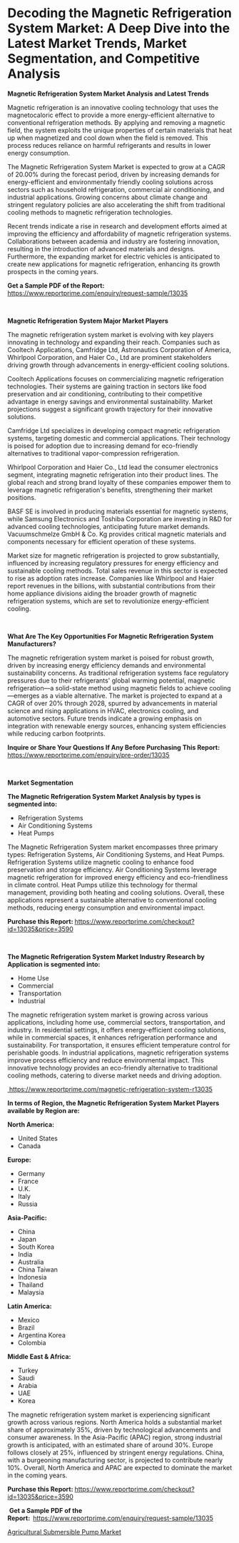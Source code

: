 <p><h1>Decoding the Magnetic Refrigeration System Market: A Deep Dive into the Latest Market Trends, Market Segmentation, and Competitive Analysis</h1></p><p><strong>Magnetic Refrigeration System Market Analysis and Latest Trends</strong></p>
<p><p>Magnetic refrigeration is an innovative cooling technology that uses the magnetocaloric effect to provide a more energy-efficient alternative to conventional refrigeration methods. By applying and removing a magnetic field, the system exploits the unique properties of certain materials that heat up when magnetized and cool down when the field is removed. This process reduces reliance on harmful refrigerants and results in lower energy consumption.</p><p>The Magnetic Refrigeration System Market is expected to grow at a CAGR of 20.00% during the forecast period, driven by increasing demands for energy-efficient and environmentally friendly cooling solutions across sectors such as household refrigeration, commercial air conditioning, and industrial applications. Growing concerns about climate change and stringent regulatory policies are also accelerating the shift from traditional cooling methods to magnetic refrigeration technologies.</p><p>Recent trends indicate a rise in research and development efforts aimed at improving the efficiency and affordability of magnetic refrigeration systems. Collaborations between academia and industry are fostering innovation, resulting in the introduction of advanced materials and designs. Furthermore, the expanding market for electric vehicles is anticipated to create new applications for magnetic refrigeration, enhancing its growth prospects in the coming years.</p></p>
<p><strong>Get a Sample PDF of the Report:&nbsp;</strong> <a href="https://www.reportprime.com/enquiry/request-sample/13035?utm_campaign=3279&utm_medium=2&utm_source=Github&utm_content=ia&utm_term=19032025&utm_id=magnetic-refrigeration-system">https://www.reportprime.com/enquiry/request-sample/13035</a></p>
<p>&nbsp;</p>
<p><strong>Magnetic Refrigeration System Major Market Players</strong></p>
<p><p>The magnetic refrigeration system market is evolving with key players innovating in technology and expanding their reach. Companies such as Cooltech Applications, Camfridge Ltd, Astronautics Corporation of America, Whirlpool Corporation, and Haier Co., Ltd are prominent stakeholders driving growth through advancements in energy-efficient cooling solutions.</p><p>Cooltech Applications focuses on commercializing magnetic refrigeration technologies. Their systems are gaining traction in sectors like food preservation and air conditioning, contributing to their competitive advantage in energy savings and environmental sustainability. Market projections suggest a significant growth trajectory for their innovative solutions.</p><p>Camfridge Ltd specializes in developing compact magnetic refrigeration systems, targeting domestic and commercial applications. Their technology is poised for adoption due to increasing demand for eco-friendly alternatives to traditional vapor-compression refrigeration. </p><p>Whirlpool Corporation and Haier Co., Ltd lead the consumer electronics segment, integrating magnetic refrigeration into their product lines. The global reach and strong brand loyalty of these companies empower them to leverage magnetic refrigeration's benefits, strengthening their market positions.</p><p>BASF SE is involved in producing materials essential for magnetic systems, while Samsung Electronics and Toshiba Corporation are investing in R&D for advanced cooling technologies, anticipating future market demands. Vacuumschmelze GmbH & Co. Kg provides critical magnetic materials and components necessary for efficient operation of these systems.</p><p>Market size for magnetic refrigeration is projected to grow substantially, influenced by increasing regulatory pressures for energy efficiency and sustainable cooling methods. Total sales revenue in this sector is expected to rise as adoption rates increase. Companies like Whirlpool and Haier report revenues in the billions, with substantial contributions from their home appliance divisions aiding the broader growth of magnetic refrigeration systems, which are set to revolutionize energy-efficient cooling.</p></p>
<p>&nbsp;</p>
<p><strong>What Are The Key Opportunities For Magnetic Refrigeration System Manufacturers?</strong></p>
<p><p>The magnetic refrigeration system market is poised for robust growth, driven by increasing energy efficiency demands and environmental sustainability concerns. As traditional refrigeration systems face regulatory pressures due to their refrigerants' global warming potential, magnetic refrigeration—a solid-state method using magnetic fields to achieve cooling—emerges as a viable alternative. The market is projected to expand at a CAGR of over 20% through 2028, spurred by advancements in material science and rising applications in HVAC, electronics cooling, and automotive sectors. Future trends indicate a growing emphasis on integration with renewable energy sources, enhancing system efficiencies while reducing carbon footprints.</p></p>
<p><strong>Inquire or Share Your Questions If Any Before Purchasing This Report:</strong> <a href="https://www.reportprime.com/enquiry/pre-order/13035?utm_campaign=3279&utm_medium=2&utm_source=Github&utm_content=ia&utm_term=19032025&utm_id=magnetic-refrigeration-system">https://www.reportprime.com/enquiry/pre-order/13035</a></p>
<p>&nbsp;</p>
<p><strong>Market Segmentation</strong></p>
<p><strong>The Magnetic Refrigeration System Market Analysis by types is segmented into:</strong></p>
<p><ul><li>Refrigeration Systems</li><li>Air Conditioning Systems</li><li>Heat Pumps</li></ul></p>
<p><p>The Magnetic Refrigeration System market encompasses three primary types: Refrigeration Systems, Air Conditioning Systems, and Heat Pumps. Refrigeration Systems utilize magnetic cooling to enhance food preservation and storage efficiency. Air Conditioning Systems leverage magnetic refrigeration for improved energy efficiency and eco-friendliness in climate control. Heat Pumps utilize this technology for thermal management, providing both heating and cooling solutions. Overall, these applications represent a sustainable alternative to conventional cooling methods, reducing energy consumption and environmental impact.</p></p>
<p><strong>Purchase this Report:&nbsp;</strong><a href="https://www.reportprime.com/checkout?id=13035&price=3590&utm_campaign=3279&utm_medium=2&utm_source=Github&utm_content=ia&utm_term=19032025&utm_id=magnetic-refrigeration-system">https://www.reportprime.com/checkout?id=13035&price=3590</a></p>
<p>&nbsp;</p>
<p><strong>The Magnetic Refrigeration System Market Industry Research by Application is segmented into:</strong></p>
<p><ul><li>Home Use</li><li>Commercial</li><li>Transportation</li><li>Industrial</li></ul></p>
<p><p>The magnetic refrigeration system market is growing across various applications, including home use, commercial sectors, transportation, and industry. In residential settings, it offers energy-efficient cooling solutions, while in commercial spaces, it enhances refrigeration performance and sustainability. For transportation, it ensures efficient temperature control for perishable goods. In industrial applications, magnetic refrigeration systems improve process efficiency and reduce environmental impact. This innovative technology provides an eco-friendly alternative to traditional cooling methods, catering to diverse market needs and driving adoption.</p></p>
<p><a href="https://www.reportprime.com/magnetic-refrigeration-system-r13035?utm_campaign=3279&utm_medium=2&utm_source=Github&utm_content=ia&utm_term=19032025&utm_id=magnetic-refrigeration-system">&nbsp;https://www.reportprime.com/magnetic-refrigeration-system-r13035</a></p>
<p><strong>In terms of Region, the Magnetic Refrigeration System Market Players available by Region are:</strong></p>
<p>
    <p> <strong> North America: </strong>
        <ul>
            <li>United States</li>
            <li>Canada</li>
        </ul>
        </p> 
    <p> <strong> Europe: </strong>
        <ul>
            <li>Germany</li>
            <li>France</li>
            <li>U.K.</li>
            <li>Italy</li>
            <li>Russia</li>
        </ul>
        </p> 
    <p> <strong> Asia-Pacific: </strong>
        <ul>
            <li>China</li>
            <li>Japan</li>
            <li>South Korea</li>
            <li>India</li>
            <li>Australia</li>
            <li>China Taiwan</li>
            <li>Indonesia</li>
            <li>Thailand</li>
            <li>Malaysia</li>
        </ul>
        </p> 
    <p> <strong> Latin America: </strong>
        <ul>
            <li>Mexico</li>
            <li>Brazil</li>
            <li>Argentina Korea</li>
            <li>Colombia</li>
        </ul>
        </p> 
    <p> <strong> Middle East & Africa: </strong>
        <ul>
            <li>Turkey</li>
            <li>Saudi</li>
            <li>Arabia</li>
            <li>UAE</li>
            <li>Korea</li>
        </ul>
    </p>
    </p>
<p><p>The magnetic refrigeration system market is experiencing significant growth across various regions. North America holds a substantial market share of approximately 35%, driven by technological advancements and consumer awareness. In the Asia-Pacific (APAC) region, strong industrial growth is anticipated, with an estimated share of around 30%. Europe follows closely at 25%, influenced by stringent energy regulations. China, with a burgeoning manufacturing sector, is projected to contribute nearly 10%. Overall, North America and APAC are expected to dominate the market in the coming years.</p></p>
<p><strong>Purchase this Report: </strong><a href="https://www.reportprime.com/checkout?id=13035&price=3590&utm_campaign=3279&utm_medium=2&utm_source=Github&utm_content=ia&utm_term=19032025&utm_id=magnetic-refrigeration-system">https://www.reportprime.com/checkout?id=13035&price=3590</a></p>
<p>&nbsp;<strong>Get a Sample PDF of the Report:&nbsp;&nbsp;</strong><a href="https://www.reportprime.com/enquiry/request-sample/13035?utm_campaign=3279&utm_medium=2&utm_source=Github&utm_content=ia&utm_term=19032025&utm_id=magnetic-refrigeration-system">https://www.reportprime.com/enquiry/request-sample/13035</a></p>
<p><strong></strong></p>
<p><p><a href="https://github.com/krinerstormy331/Market-Research-Report-List-1/blob/main/agricultural-submersible-pump-market.md?utm_campaign=3279&utm_medium=2&utm_source=Github&utm_content=ia&utm_term=19032025&utm_id=magnetic-refrigeration-system">Agricultural Submersible Pump Market</a></p></p>